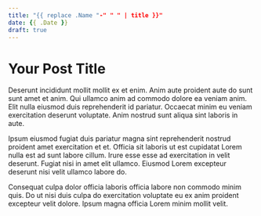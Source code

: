 ```yaml
---
title: "{{ replace .Name "-" " " | title }}"
date: {{ .Date }}
draft: true
---
```


# Your Post Title

Deserunt incididunt mollit mollit ex et enim. Anim aute proident aute do sunt sunt amet et anim. Qui ullamco anim ad commodo dolore ea veniam anim. Elit nulla eiusmod duis reprehenderit id pariatur. Occaecat minim eu veniam exercitation deserunt voluptate. Anim nostrud sunt aliqua sint laboris in aute.

Ipsum eiusmod fugiat duis pariatur magna sint reprehenderit nostrud proident amet exercitation et et. Officia sit laboris ut est cupidatat Lorem nulla est ad sunt labore cillum. Irure esse esse ad exercitation in velit deserunt. Fugiat nisi in amet elit ullamco. Eiusmod Lorem excepteur deserunt nisi velit ullamco labore do.

Consequat culpa dolor officia laboris officia labore non commodo minim quis. Do ut nisi duis culpa do exercitation voluptate eu ex anim proident excepteur velit dolore. Ipsum magna officia Lorem minim mollit velit.